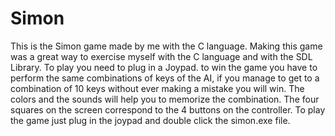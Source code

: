 # Simon
This is the Simon game made by me with the C language. Making this game was a great way to exercise myself with the C language and with the SDL Library. To play you need to plug in a Joypad. to win the game you have to perform the same combinations of keys of the AI, if you manage to get to a combination of 10 keys without ever making a mistake you will win. The colors and the sounds will help you to memorize the combination. The four squares on the screen correspond to the 4 buttons on the controller. To play the game just plug in the joypad and double click the simon.exe file.

